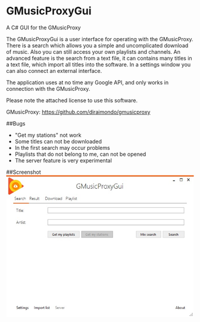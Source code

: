 # GMusicProxyGui
A C# GUI for the GMusicProxy

The GMusicProxyGui is a user interface for operating with the GMusicProxy.
There is a search which allows you a simple and uncomplicated download of music. Also you can still access your own playlists and channels.
An advanced feature is the search from a text file, it can contains many titles in a text file, which import all titles into the software.
In a settings window you can also connect an external interface.

The application uses at no time any Google API, and only works in connection with the GMusicProxy.

Please note the attached license to use this software.

GMusicProxy: https://github.com/diraimondo/gmusicproxy

##Bugs
- "Get my stations" not work
- Some titles can not be downloaded
- In the first search may occur problems
- Playlists that do not belong to me, can not be opened
- The server feature is very experimental

##Screenshot
![GMusicProxyGui](https://github.com/Poket-Jony/GMusicProxyGui/raw/master/gmusicproxygui_screenshot.jpg)
